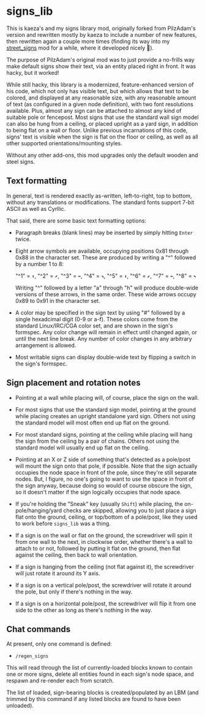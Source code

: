 # signs_lib

This is kaeza's and my signs library mod, originally forked from PilzAdam's version and rewritten mostly by kaeza to include a number of new features, then rewritten again a couple more times (finding its way into my  [street_signs](https://forum.minetest.net/viewtopic.php?t=20866) mod for a while, where it developed nicely 🙂).

The purpose of PilzAdam's original mod was to just provide a no-frills way make default signs show their text, via an entity placed right in front.  It was hacky, but it worked!

While still hacky, this library is a modernized, feature-enhanced version of his code, which not only has visible text, but which allows that text to be colored, and displayed at any reasonable size, with any reasonable amount of text (as configured in a given node definition), with two font resolutions available. Plus, almost any sign can be attached to almost any kind of suitable pole or fencepost.  Most signs that use the standard wall sign model can also be hung from a ceiling, or placed upright as a yard sign, in addition to being flat on a wall or floor.  Unlike previous incarnations of this code, signs' text is visible when the sign is flat on the floor or ceiling, as well as all other supported orientations/mounting styles.

Without any other add-ons, this mod upgrades only the default wooden and steel signs.

## Text formatting

In general, text is rendered exactly as-written, left-to-right, top to bottom, without any translations or modifications.  The standard fonts support 7-bit ASCII as well as Cyrllic.

That said, there are some basic text formatting options:

* Paragraph breaks (blank lines) may be inserted by simply hitting `Enter` twice.

* Eight arrow symbols are available, occupying positions 0x81 through 0x88 in the character set.  These are produced by writing a "^" followed by a number 1 to 8:

  "^1" = `⬆`, "^2" = `⬈`, "^3" = `➡`, "^4" = `⬊`, "^5" = `⬇`, "^6" = `⬋`, "^7" = `⬅`, "^8" = `⬉`

  Writing "^" followed by a letter "a" through "h" will produce double-wide versions of these arrows, in the same order.  These wide arrows occupy 0x89 to 0x91 in the character set.

* A color may be specified in the sign text by using "#" followed by a single hexadcimal digit (0-9 or a-f).  These colors come from the standard Linux/IRC/CGA color set, and are shown in the sign's formspec.  Any color change will remain in effect until changed again, or until the next line break.  Any number of color changes in any arbitrary arrangement is allowed.

* Most writable signs can display double-wide text by flipping a switch in the sign's formspec.

## Sign placement and rotation notes

* Pointing at a wall while placing will, of course, place the sign on the wall.

* For most signs that use the standard sign model, pointing at the ground while placing creates an upright standalone yard sign.  Others not using the standard model will most often end up flat on the ground.

* For most standard signs, pointing at the ceiling while placing will hang the sign from the ceiling by a pair of chains.  Others not using the standard model will usually end up flat on the ceiling.

* Pointing at an X or Z side of something that's detected as a pole/post will mount the sign onto that pole, if possible.  Note that the sign actually occupies the node space in front of the pole, since they're still separate nodes.  But, I figure, no one's going to want to use the space in front of the sign anyway, because doing so would of course obscure the sign, so it doesn't matter if the sign logically occupies that node space.

* If you're holding the "Sneak" key (usually `Shift`) while placing, the on-pole/hanging/yard checks are skipped, allowing you to just place a sign flat onto the ground, ceiling, or top/bottom of a pole/post, like they used to work before `signs_lib` was a thing.

* If a sign is on the wall or flat on the ground, the screwdriver will spin it from one wall to the next, in clockwise order, whether there's a wall to attach to or not, followed by putting it flat on the ground, then flat against the ceiling, then back to wall orientation.

* If a sign is hanging from the ceiling (not flat against it), the screwdriver will just rotate it around its Y axis.

* If a sign is on a vertical pole/post, the screwdriver will rotate it around the pole, but only if there's nothing in the way.

* If a sign is on a horizontal pole/post, the screwdriver will flip it from one side to the other as long as there's nothing in the way.

## Chat commands

At present, only one command is defined:

* `/regen_signs`

This will read through the list of currently-loaded blocks known to contain one or more signs, delete all entities found in each sign's node space, and respawn and re-render each from scratch.

The list of loaded, sign-bearing blocks is created/populated by an LBM (and trimmed by this command if any listed blocks are found to have been unloaded).
